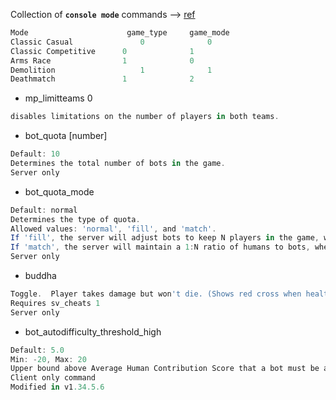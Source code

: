 Collection of **`console mode`** commands --> [ref](https://tools.dathost.net/csgo-commands)

```groovy
Mode 	                  game_type 	game_mode
Classic Casual               0              0
Classic Competitive	     0	            1
Arms Race 	             1	            0
Demolition                   1	            1
Deathmatch	             1	            2
```

- mp_limitteams 0 
```groovy
disables limitations on the number of players in both teams.
```

- bot_quota [number]
```groovy
Default: 10
Determines the total number of bots in the game.
Server only
```

- bot_quota_mode 
```groovy
Default: normal
Determines the type of quota.
Allowed values: 'normal', 'fill', and 'match'.
If 'fill', the server will adjust bots to keep N players in the game, where N is bot_quota.
If 'match', the server will maintain a 1:N ratio of humans to bots, where N is bot_quota.
Server only
```

- buddha 
```groovy
Toggle.  Player takes damage but won't die. (Shows red cross when health is zero)
Requires sv_cheats 1
Server only
```

- bot_autodifficulty_threshold_high 
```groovy
Default: 5.0
Min: -20, Max: 20
Upper bound above Average Human Contribution Score that a bot must be above to change its difficulty
Client only command
Modified in v1.34.5.6
```

